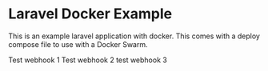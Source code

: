 # Laravel Docker Example

This is an example laravel application with docker.  This comes with a
deploy compose file to use with a Docker Swarm.

Test webhook 1 
Test webhook 2
test webhook 3